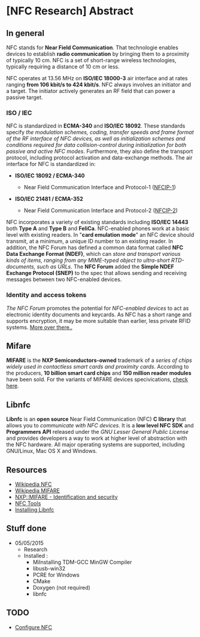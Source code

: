 # [NFC Research] Abstract
## In general
NFC stands for **Near Field Communication**. That technologie enables devices to establish **radio communication** by bringing them to a proximity of typically 10 cm. NFC is a set of short-range wireless technologies, typically requiring a distance of 10 cm or less.

NFC operates at 13.56 MHz on **ISO/IEC 18000-3** air interface and at rates ranging **from 106 kbit/s to 424 kbit/s**. NFC always involves an initiator and a target. The initiator actively generates an RF field that can power a passive target.

### ISO / IEC
NFC is standardized in **ECMA-340** and **ISO/IEC 18092**. These standards specify _the modulation schemes, coding, transfer speeds and frame format of the RF interface of NFC devices, as well as initialization schemes and conditions required for data collision-control during initialization for both passive and active NFC modes_. Furthermore, they also define the transport protocol, including protocol activation and data-exchange methods. The air interface for NFC is standardized in:
- **ISO/IEC 18092 / ECMA-340**
  - Near Field Communication Interface and Protocol-1 ([NFCIP-1](http://www.ecma-international.org/publications/standards/Ecma-340.htm))

- **ISO/IEC 21481 / ECMA-352**
  - Near Field Communication Interface and Protocol-2 ([NFCIP-2](http://www.ecma-international.org/publications/standards/Ecma-352.htm))

NFC incorporates a variety of existing standards including **ISO/IEC 14443** both **Type A** and **Type B** and **FeliCa**. NFC-enabled phones work at a basic level with existing readers. In "**card emulation mode**" an NFC device should transmit, at a minimum, a unique ID number to an existing reader. In addition, the NFC Forum has defined a common data format called **NFC Data Exchange Format (NDEF)**, which can _store and transport various kinds of items, ranging from any MIME-typed object to ultra-short RTD-documents, such as URLs_. The **NFC Forum** added the **Simple NDEF Exchange Protocol (SNEP)** to the spec that allows sending and receiving messages between two NFC-enabled devices.

### Identity and access tokens
_The NFC Forum_ promotes the potential for _NFC-enabled devices_ to act as electronic identity documents and keycards. As NFC has a short range and supports encryption, it may be more suitable than earlier, less private RFID systems. [More over there..](http://www.ecma-international.org/publications/standards/Ecma-340.htm)

## Mifare
**MIFARE** is the **NXP Semiconductors-owned** trademark of a _series of chips widely used in contactless smart cards and proximity cards_. According to the producers, **10 billion smart card chips** and **150 million reader modules** have been sold. For the variants of MIFARE devices specivications, [check here](http://en.wikipedia.org/wiki/MIFARE#Variants).

## Libnfc
**Libnfc** is an **open source** Near Field Communication (NFC) **C library** that allows you to _communicate with NFC devices_. It is a **low level NFC SDK** and **Programmers API** released under the _GNU Lesser General Public License_ and provides developers a way to work at higher level of abstraction with the NFC hardware. All major operating systems are supported, including GNU/Linux, Mac OS X and Windows.

## Resources
- [Wikipedia NFC](http://en.wikipedia.org/wiki/Near_field_communication)
- [Wikipedia MIFARE](http://en.wikipedia.org/wiki/MIFARE)
- [NXP::MIFARE - Identification and security](http://www.nxp.com/products/identification_and_security/smart_card_ics/mifare_smart_card_ics/mifare_desfire/)
- [NFC Tools](http://nfc-tools.org/index.php?title=Main_Page)
- [Installing Libnfc](http://www.mobilefish.com/developer/libnfc/libnfc.html)

## Stuff done
- 05/05/2015
  - Research
  - Installed :
    - MiInstalling TDM-GCC MinGW Compiler
    - libusb-win32
    - PCRE for Windows
    - CMake
    - Doxygen (not required)
    - libnfc

## TODO
- [Configure NFC](http://www.mobilefish.com/developer/libnfc/libnfc.html#configure_libnfc)
